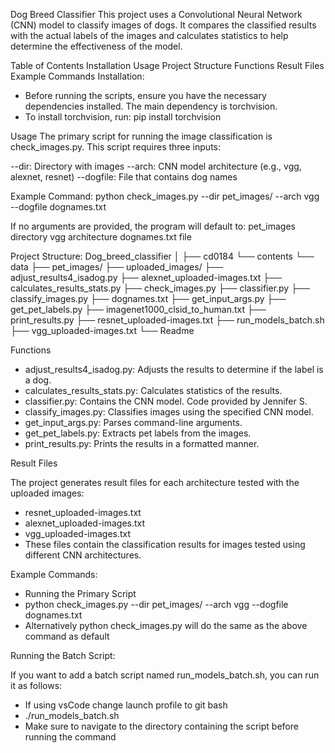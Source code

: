 Dog Breed Classifier
This project uses a Convolutional Neural Network (CNN) model to classify images of dogs. It compares the classified results with the actual labels of the images and calculates statistics to help determine the effectiveness of the model.

Table of Contents
Installation
Usage
Project Structure
Functions
Result Files
Example Commands
Installation:
- Before running the scripts, ensure you have the necessary dependencies installed. The main dependency is torchvision.
- To install torchvision, run: pip install torchvision

Usage
The primary script for running the image classification is check_images.py. This script requires three inputs:

--dir: Directory with images
--arch: CNN model architecture (e.g., vgg, alexnet, resnet)
--dogfile: File that contains dog names

Example Command:
python check_images.py --dir pet_images/ --arch vgg --dogfile dognames.txt

If no arguments are provided, the program will default to:
pet_images directory
vgg architecture
dognames.txt file


Project Structure: 
Dog_breed_classifier
│
├── cd0184
   └── contents
       └── data
           ├── pet_images/
           ├── uploaded_images/
           ├── adjust_results4_isadog.py
           ├── alexnet_uploaded-images.txt
           ├── calculates_results_stats.py
           ├── check_images.py
           ├── classifier.py
           ├── classify_images.py
           ├── dognames.txt
           ├── get_input_args.py
           ├── get_pet_labels.py
           ├── imagenet1000_clsid_to_human.txt
           ├── print_results.py
           ├── resnet_uploaded-images.txt
           ├── run_models_batch.sh
           ├── vgg_uploaded-images.txt
           └── Readme



Functions
- adjust_results4_isadog.py: Adjusts the results to determine if the label is a dog.
- calculates_results_stats.py: Calculates statistics of the results.
- classifier.py: Contains the CNN model. Code provided by Jennifer S.
- classify_images.py: Classifies images using the specified CNN model.
- get_input_args.py: Parses command-line arguments.
- get_pet_labels.py: Extracts pet labels from the images.
- print_results.py: Prints the results in a formatted manner.

Result Files

The project generates result files for each architecture tested with the uploaded images:
- resnet_uploaded-images.txt
- alexnet_uploaded-images.txt
- vgg_uploaded-images.txt
- These files contain the classification results for images tested using different CNN architectures.

Example Commands:
- Running the Primary Script
- python check_images.py --dir pet_images/ --arch vgg --dogfile dognames.txt
- Alternatively python check_images.py will do the same as the above command as default


Running the Batch Script:

If you want to add a batch script named run_models_batch.sh, you can run it as follows:
- If using vsCode change launch profile to git bash
- ./run_models_batch.sh
- Make sure to navigate to the directory containing the script before running the command
